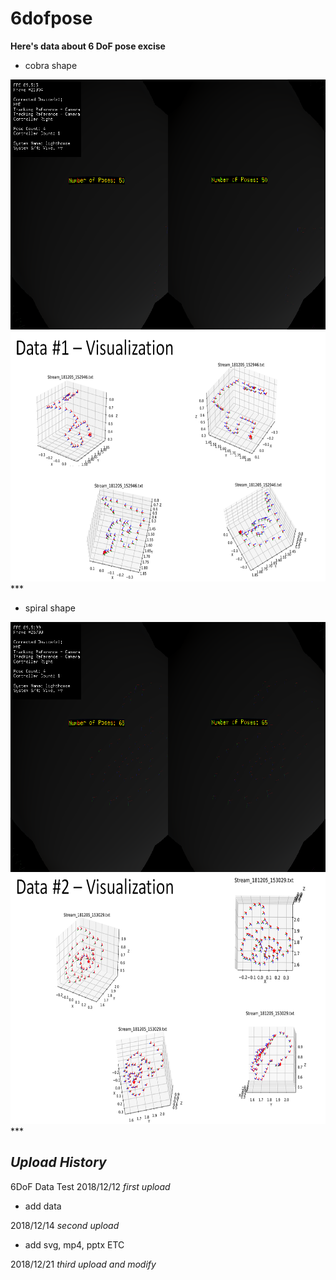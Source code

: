 # 6dofpose


**Here's data about 6 DoF pose excise**


* cobra shape
<img height = "400" src="https://github.com/cosmot0/6dofpose/blob/master/data/Stream_181205_152946_screen.png"/>

<img height = "400" src="https://github.com/cosmot0/6dofpose/blob/master/capture/pose1.png"/>
***



* spiral shape
<img height = "400" src="https://github.com/cosmot0/6dofpose/blob/master/data/Stream_181205_153029_screen.png"/>

<img height = "400" src="https://github.com/cosmot0/6dofpose/blob/master/capture/pose2.png"/>
***



## *Upload History*


6DoF Data Test 2018/12/12 *first upload*

* add data

2018/12/14 *second upload*

* add svg, mp4, pptx ETC

2018/12/21 *third upload and modify*
